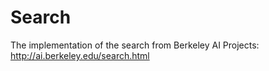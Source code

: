 # Search

The implementation of the search from Berkeley AI Projects: http://ai.berkeley.edu/search.html
